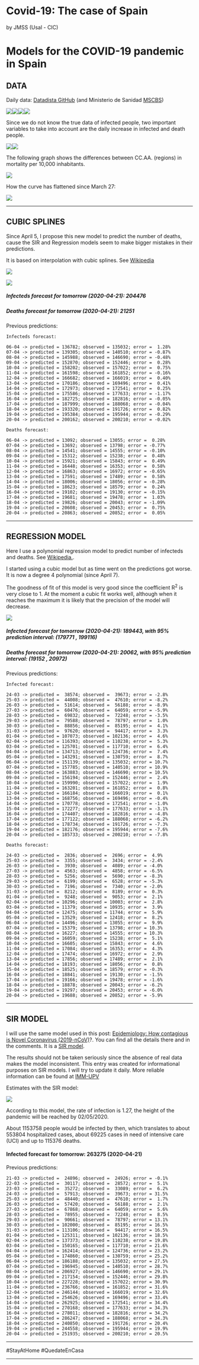 Covid-19: The case of Spain
================
by JMSS (Usal - CIC)

# Models for the COVID-19 pandemic in Spain

## DATA

Daily data: [Datadista
GitHub](https://github.com/datadista/datasets/tree/master/COVID%2019)
(and Ministerio de Sanidad
[MSCBS](https://www.mscbs.gob.es/profesionales/saludPublica/ccayes/alertasActual/nCov-China/situacionActual.htm))

![](README_files/figure-gfm/data%20plots-1.png)<!-- -->![](README_files/figure-gfm/data%20plots-2.png)<!-- -->![](README_files/figure-gfm/data%20plots-3.png)<!-- -->![](README_files/figure-gfm/data%20plots-4.png)<!-- -->

Since we do not know the true data of infected people, two important
variables to take into account are the daily increase in infected and
death people.

![](README_files/figure-gfm/increase%20plot-1.png)<!-- -->![](README_files/figure-gfm/increase%20plot-2.png)<!-- -->

The following graph shows the differences between CC.AA. (regions) in
mortality per 10,000 inhabitants.

![](README_files/figure-gfm/mort-1.png)<!-- -->

How the curve has flattened since March 27:

![](README_files/figure-gfm/flat-1.gif)<!-- -->

-----

## CUBIC SPLINES

Since April 5, I propose this new model to predict the number of deaths,
cause the SIR and Regression models seem to make bigger mistakes in
their predictions.

It is based on interpolation with cubic splines. See
[Wikipedia](https://en.wikipedia.org/wiki/Spline_interpolation)

![](README_files/figure-gfm/splinesI-1.png)<!-- -->

![](README_files/figure-gfm/splinesD-1.png)<!-- -->

##### Infecteds forecast for tomorrow (2020-04-21): 204476

##### Deaths forecast for tomorrow (2020-04-21): 21251

Previous predictions:

    Infecteds forecast:

    06-04 -> predicted = 136782; observed = 135032; error =  1.28%
    07-04 -> predicted = 139305; observed = 140510; error = -0.87%
    08-04 -> predicted = 145988; observed = 146690; error = -0.48%
    09-04 -> predicted = 152870; observed = 152446; error =  0.28%
    10-04 -> predicted = 158202; observed = 157022; error =  0.75%
    11-04 -> predicted = 161598; observed = 161852; error = -0.16%
    12-04 -> predicted = 166682; observed = 166019; error =  0.40%
    13-04 -> predicted = 170186; observed = 169496; error =  0.41%
    14-04 -> predicted = 172973; observed = 172541; error =  0.25%
    15-04 -> predicted = 175586; observed = 177633; error = -1.17%
    16-04 -> predicted = 182725; observed = 182816; error = -0.05%
    17-04 -> predicted = 187999; observed = 188068; error = -0.04%
    18-04 -> predicted = 193320; observed = 191726; error =  0.82%
    19-04 -> predicted = 195384; observed = 195944; error = -0.29%
    20-04 -> predicted = 200162; observed = 200210; error = -0.02%

    Deaths forecast:

    06-04 -> predicted = 13092; observed = 13055; error =  0.28%
    07-04 -> predicted = 13692; observed = 13798; error = -0.77%
    08-04 -> predicted = 14541; observed = 14555; error = -0.10%
    09-04 -> predicted = 15312; observed = 15238; error =  0.48%
    10-04 -> predicted = 15921; observed = 15843; error =  0.49%
    11-04 -> predicted = 16448; observed = 16353; error =  0.58%
    12-04 -> predicted = 16863; observed = 16972; error = -0.65%
    13-04 -> predicted = 17591; observed = 17489; error =  0.58%
    14-04 -> predicted = 18006; observed = 18056; error = -0.28%
    15-04 -> predicted = 18623; observed = 18579; error =  0.24%
    16-04 -> predicted = 19102; observed = 19130; error = -0.15%
    17-04 -> predicted = 19681; observed = 19478; error =  1.03%
    18-04 -> predicted = 19826; observed = 20043; error = -1.09%
    19-04 -> predicted = 20608; observed = 20453; error =  0.75%
    20-04 -> predicted = 20863; observed = 20852; error =  0.05%

-----

## REGRESSION MODEL

Here I use a polynomial regression model to predict number of infecteds
and deaths. See
[Wikipedia.](https://en.wikipedia.org/wiki/Regression_analysis).

I started using a cubic model but as time went on the predictions got
worse. It is now a degree 4 polynomial (since April 7).

The goodness of fit of this model is very good since the coefficient
R<sup>2</sup> is very close to 1. At the moment a cubic fit works well,
although when it reaches the maximum it is likely that the precision of
the model will decrease.

![](README_files/figure-gfm/regresion-1.png)<!-- -->

##### Infected forecast for tomorrow (2020-04-21): 189443, with 95% prediction interval: (179771 , 199116)

##### Deaths forecast for tomorrow (2020-04-21): 20062, with 95% prediction interval: (19152 , 20972)

Previous predictions:

    Infected forecast:

    24-03 -> predicted =  38574; observed =  39673; error = -2.8%
    25-03 -> predicted =  44008; observed =  47610; error = -8.2%
    26-03 -> predicted =  51614; observed =  56188; error = -8.9%
    27-03 -> predicted =  60476; observed =  64059; error = -5.9%
    28-03 -> predicted =  69832; observed =  72248; error = -3.5%
    29-03 -> predicted =  79588; observed =  78797; error =  1.0%
    30-03 -> predicted =  88856; observed =  85195; error =  4.1%
    31-03 -> predicted =  97620; observed =  94417; error =  3.3%
    01-04 -> predicted = 107073; observed = 102136; error =  4.6%
    02-04 -> predicted = 116393; observed = 110238; error =  5.3%
    03-04 -> predicted = 125701; observed = 117710; error =  6.4%
    04-04 -> predicted = 134713; observed = 124736; error =  7.4%
    05-04 -> predicted = 143291; observed = 130759; error =  8.7%
    06-04 -> predicted = 151139; observed = 135032; error = 10.7%
    07-04 -> predicted = 157785; observed = 140510; error = 10.9%
    08-04 -> predicted = 163883; observed = 146690; error = 10.5%
    09-04 -> predicted = 156194; observed = 152446; error =  2.4%
    10-04 -> predicted = 159990; observed = 157022; error =  1.9%
    11-04 -> predicted = 163201; observed = 161852; error =  0.8%
    12-04 -> predicted = 166184; observed = 166019; error =  0.1%
    13-04 -> predicted = 168756; observed = 169496; error = -0.4%
    14-04 -> predicted = 170778; observed = 172541; error = -1.0%
    15-04 -> predicted = 172277; observed = 177633; error = -3.1%
    16-04 -> predicted = 174407; observed = 182816; error = -4.8%
    17-04 -> predicted = 177122; observed = 188068; error = -6.2%
    18-04 -> predicted = 178734; observed = 191726; error = -7.3%
    19-04 -> predicted = 182176; observed = 195944; error = -7.6%
    20-04 -> predicted = 185733; observed = 200210; error = -7.8%

    Deaths forecast:

    24-03 -> predicted =  2836; observed =  2696; error =  4.9%
    25-03 -> predicted =  3355; observed =  3434; error = -2.4%
    26-03 -> predicted =  3930; observed =  4089; error = -4.0%
    27-03 -> predicted =  4563; observed =  4858; error = -6.5%
    28-03 -> predicted =  5256; observed =  5690; error = -8.3%
    29-03 -> predicted =  6199; observed =  6528; error = -5.3%
    30-03 -> predicted =  7196; observed =  7340; error = -2.0%
    31-03 -> predicted =  8212; observed =  8189; error =  0.3%
    01-04 -> predicted =  9248; observed =  9053; error =  2.1%
    02-04 -> predicted = 10296; observed = 10003; error =  2.8%
    03-04 -> predicted = 11379; observed = 10935; error =  3.9%
    04-04 -> predicted = 12475; observed = 11744; error =  5.9%
    05-04 -> predicted = 13529; observed = 12418; error =  8.2%
    06-04 -> predicted = 14496; observed = 13055; error =  9.9%
    07-04 -> predicted = 15379; observed = 13798; error = 10.3%
    08-04 -> predicted = 16227; observed = 14555; error = 10.3%
    09-04 -> predicted = 16059; observed = 15238; error =  5.1%
    10-04 -> predicted = 16605; observed = 15843; error =  4.6%
    11-04 -> predicted = 17084; observed = 16353; error =  4.3%
    12-04 -> predicted = 17474; observed = 16972; error =  2.9%
    13-04 -> predicted = 17856; observed = 17489; error =  2.1%
    14-04 -> predicted = 18193; observed = 18056; error =  0.8%
    15-04 -> predicted = 18525; observed = 18579; error = -0.3%
    16-04 -> predicted = 18841; observed = 19130; error = -1.5%
    17-04 -> predicted = 19166; observed = 19478; error = -1.6%
    18-04 -> predicted = 18878; observed = 20043; error = -6.2%
    19-04 -> predicted = 19297; observed = 20453; error = -6.0%
    20-04 -> predicted = 19688; observed = 20852; error = -5.9%

-----

## SIR MODEL

I will use the same model used in this post: [Epidemiology: How
contagious is Novel Coronavirus
(2019-nCoV)](http://blog.ephorie.de/epidemiology-how-contagious-is-novel-coronavirus-2019-ncov)?.
You can find all the details there and in the comments. It is a [SIR
model](https://es.wikipedia.org/wiki/Modelo_SIR).

The results should not be taken seriously since the absence of real data
makes the model inconsistent. This entry was created for informational
purposes on SIR models. I will try to update it daily. More reliable
information can be found at [IMM-UPV](https://www.imm.upv.es/covid-19/)

Estimates with the SIR model:

![](README_files/figure-gfm/SIR%20plots-1.png)<!-- -->

According to this model, the rate of infection is 1.27, the height of
the pandemic will be reached by 02/05/2020.

About 1153758 people would be infected by then, which translates to
about 553804 hospitalized cases, about 69225 cases in need of intensive
care (UCI) and up to 115376 deaths.

#### Infected forecast for tomorrow: 263275 (2020-04-21)

Previous predictions:

    21-03 -> predicted =  24896; observed =  24926; error = -0.1%
    22-03 -> predicted =  30117; observed =  28572; error =  5.1%
    23-03 -> predicted =  35272; observed =  33089; error =  6.2%
    24-03 -> predicted =  57913; observed =  39673; error = 31.5%
    25-03 -> predicted =  48440; observed =  47610; error =  1.7%
    26-03 -> predicted =  57420; observed =  56188; error =  2.1%
    27-03 -> predicted =  67868; observed =  64059; error =  5.6%
    28-03 -> predicted =  78955; observed =  72248; error =  8.5%
    29-03 -> predicted =  90661; observed =  78797; error = 13.1%
    30-03 -> predicted = 102000; observed =  85195; error = 16.5%
    31-03 -> predicted = 113106; observed =  94417; error = 16.5%
    01-04 -> predicted = 125311; observed = 102136; error = 18.5%
    02-04 -> predicted = 137373; observed = 110238; error = 19.8%
    03-04 -> predicted = 150165; observed = 117710; error = 21.6%
    04-04 -> predicted = 162414; observed = 124736; error = 23.2%
    05-04 -> predicted = 174860; observed = 130759; error = 25.2%
    06-04 -> predicted = 186188; observed = 135032; error = 27.5%
    07-04 -> predicted = 196945; observed = 140510; error = 28.7%
    08-04 -> predicted = 206927; observed = 146690; error = 29.1%
    09-04 -> predicted = 217154; observed = 152446; error = 29.8%
    10-04 -> predicted = 227228; observed = 157022; error = 30.9%
    11-04 -> predicted = 236766; observed = 161852; error = 31.6%
    12-04 -> predicted = 246144; observed = 166019; error = 32.6%
    13-04 -> predicted = 254626; observed = 169496; error = 33.4%
    14-04 -> predicted = 262925; observed = 172541; error = 34.4%
    15-04 -> predicted = 270168; observed = 177633; error = 34.3%
    16-04 -> predicted = 278011; observed = 182816; error = 34.2%
    17-04 -> predicted = 286247; observed = 188068; error = 34.3%
    18-04 -> predicted = 240850; observed = 191726; error = 20.4%
    19-04 -> predicted = 244558; observed = 195944; error = 19.9%
    20-04 -> predicted = 251935; observed = 200210; error = 20.5%

-----

\#StayAtHome \#QuedateEnCasa

-----
